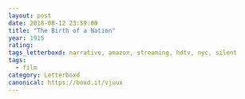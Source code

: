 ```yaml
---
layout: post 
date: 2018-08-12 23:59:00
title: "The Birth of a Nation"
year: 1915
rating: 
tags_letterboxd: narrative, amazon, streaming, hdtv, nyc, silent
tags:
  - film
category: Letterboxd
canonical: https://boxd.it/vjuux
---
```

